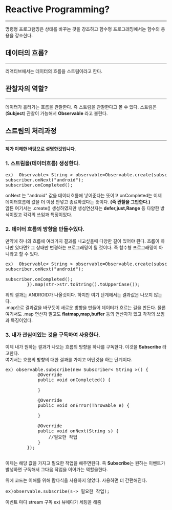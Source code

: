 # Reactive Programming?  
--------- 
명령형 프로그램밍은 상태를 바꾸는 것을 강조하고 함수형 프로그래밍에서는 함수의 응용을 강조한다. 

## 데이터의 흐름?   
----
리액티브에서는 데이터의 흐름을 스트림이라고 한다. 

## 관찰자의 역할?
----
데이터가 흘러가는 흐름을 관찰한다. 즉 스트림을 관찰한다고 볼 수 있다. 
스트림은(**Subject**) 관찰이 가능해서 **Observable** 라고 불린다.    

## 스트림의 처리과정 
---- 
**제가 이해한 바탕으로 설명한것입니다.**  
### 1. 스트림을(데이터흐름) 생성한다. 
<pre>
ex)  Observable< String > observable=Observable.create(subscriber -> {
subscriber.onNext("android");  
subscriber.onCompleted();  
</pre>     

onNext 는 "android" 값을 데이터흐름에 넣어준다는 뜻이고 onCompleted는 이제 데이터흐름에 값을 더 이상 안넣고 종료하겠다는 뜻이다. **(즉 관찰을 그만한다.)**  
암튼 여기서는 .create() 생성하였지만 생성연산자는 **defer,just,Range** 등 다양한 방식이있고 각각의 쓰임과 특징이있다.  


### 2. 데이터 흐름의 방향을 만들수있다.  
만약에 하나의 흐름에 여러가지 결과를 내고싶을때 다양한 길이 있어야 된다. 
흐름이 하나만 있다면? 그 상태만 변경하는 프로그래밍이 될 것이다. 즉 함수형 프로그래밍이 아니라고 할 수 있다.
  
<pre>
ex)  Observable< String > observable=Observable.create(subscriber -> {
subscriber.onNext("android");  
                
subscriber.onCompleted();       
        }).map(str->str.toString().toUpperCase());
</pre>
위의 결과는 ANDROID가 나올것이다. 하지만 여기 단계에서는  결과값은 나오지 않는다.   
.map으로 결과값을 바꾸듯이 새로운 방향을 만들어 데이터가 흐르는 길을 만든다. 물론 여기서도 .map 연산자 말고도 **flatmap,map,buffer** 등의 연산자가 있고 각각의 쓰임과 특징이있다.  

### 3. 내가 관심이있는 것을 구독하여 사용한다. 
이제 내가 원하는 결과가 나오는 흐름의 방향을 하나를 구독한다. 
이것을 **Subscribe** 라고한다.   
여기서는 흐름의 방향의 대한 결과를 가지고 어떤것을 하는 단계이다.  


<pre>
ex) observable.subscribe(new Subscriber< String >() {
            @Override
            public void onCompleted() {

            }

            @Override
            public void onError(Throwable e) {

            }

            @Override
            public void onNext(String s) {
                //필요한 작업 
            }
        });  
 </pre>
  

이제는 해당 값을 가지고 필요한 작업을 해주면된다. 
즉 **Subscribe**는 원하는 이벤트가 발생하면 구독해서 그다음 작업을 이어가는 역할을한다. 

위에 코드는 이해를 위해 람다식을 사용하지 않았다. 사용하면 더 간편해진다.   

<pre>
ex)observable.subscribe(s-> 필요한 작업);
</pre>

이벤트 마다 stream 구독 
ex) 뷰에다가 세팅을 해줌 



